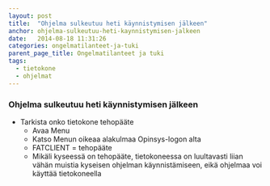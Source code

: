 ```yaml
---
layout: post
title:  "Ohjelma sulkeutuu heti käynnistymisen jälkeen"
anchor: ohjelma-sulkeutuu-heti-kaynnistymisen-jalkeen
date:   2014-08-18 11:31:26
categories: ongelmatilanteet-ja-tuki
parent_page_title: Ongelmatilanteet ja tuki
tags:
  - tietokone
  - ohjelmat
---
```


### <a name="ohjelma-sulkeutuu-heti-kaynnistymisen-jalkeen">Ohjelma sulkeutuu heti käynnistymisen jälkeen</a>
* Tarkista onko tietokone tehopääte
  * Avaa Menu
  * Katso Menun oikeaa alakulmaa Opinsys-logon alta
  * FATCLIENT = tehopääte
  * Mikäli kyseessä on tehopääte, tietokoneessa on luultavasti liian vähän muistia kyseisen ohjelman käynnistämiseen, eikä ohjelmaa voi käyttää tietokoneella
